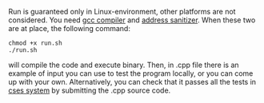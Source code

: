 Run is guaranteed only in Linux-environment, other platforms are not considered. You need [gcc compiler](https://gcc.gnu.org/) and [address sanitizer](https://en.wikipedia.org/wiki/AddressSanitizer).
When these two are at place, the following command:
```
chmod +x run.sh
./run.sh
``` 
will compile the code and execute binary. Then, in .cpp file there is an example of input you can use to test the program locally, or you can come up with your own. 
Alternatively, you can check that it passes all the tests in [cses system](https://cses.fi/problemset/task/1192/) by submitting the .cpp source code.
